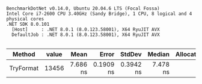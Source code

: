 ```

BenchmarkDotNet v0.14.0, Ubuntu 20.04.6 LTS (Focal Fossa)
Intel Core i7-2600 CPU 3.40GHz (Sandy Bridge), 1 CPU, 8 logical and 4 physical cores
.NET SDK 8.0.101
  [Host]     : .NET 8.0.1 (8.0.123.58001), X64 RyuJIT AVX
  DefaultJob : .NET 8.0.1 (8.0.123.58001), X64 RyuJIT AVX


```
| Method    | value | Mean     | Error     | StdDev    | Median   | Allocated |
|---------- |------ |---------:|----------:|----------:|---------:|----------:|
| TryFormat | 13456 | 7.686 ns | 0.1909 ns | 0.3942 ns | 7.478 ns |         - |

